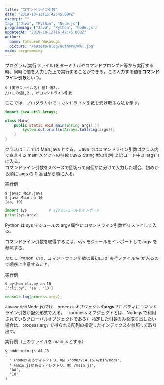 ```yaml
---
title: "コマンドライン引数"
date: "2019-10-12T16:42:45.000Z"
excerpt: ""
tag: ["Java", "Python", "Node.js"]
programming: ["Java", "Python", "Node.js"]
updatedAt: "2019-10-12T16:42:45.000Z"
author:
  name: Tatsuroh Wakasugi
  picture: "/assets/blog/authors/WAT.jpg"
mode: programming
---
```


プログラム(実行ファイル)をターミナルやコマンドプロンプト等から実行する時、同時に値を入力した上で実行することができる。この入力する値を**コマンドライン引数**という。

```
$ (実行ファイル名) 値1 値2..
//↑この値1,2,, がコマンドライン引数
```

ここでは、プログラム中でコマンドライン引数を受け取る方法を示す。

<div class="note_content_by_programming_language" id="note_content_Java">

```java
import java.util.Arrays;

class Main{
    public static void main(String args[]){
        System.out.println(Arrays.toString(args));
    }
}
```

クラスはここでは Main.java とする。
Java ではコマンドライン引数はクラス内で宣言する main メソッドの引数である String 型の配列(上記コード中の"args")に入る。  
コマンドライン引数をスペースで区切って何個かに分けて入力した場合、初めから順に args の 0 番目から順に入る。

実行例

```
$ javac Main.java
$ java Main aa 10
[aa, 10]
```

</div>
<div class="note_content_by_programming_language" id="note_content_Python">

```python
import sys          # sysモジュールをインポート
print(sys.argv)
```

Python は sys モジュールの argv 属性にコマンドライン引数がリストとして入る。

コマンドライン引数を取得するには、sys モジュールをインポートして argv を参照する。

ただし Python では、コマンドライン引数の最初には"実行ファイル名"が入るので順序に注意すること。

実行例

```
$ python cli.py aa 10
['cli.py', 'aa', '10']
```

</div>
<div class="note_content_by_programming_language" id="note_content_Node.js">

```javascript
console.log(process.argv);
```

Javascript(Node.js)では、process オブジェクトの**argv**プロパティにコマンドライン引数が配列形式で入る。
（process オブジェクトとは、Node.js で利用されているグローバルオブジェクトである）
指定した引数のみを取り出したい場合は、process.argv で得られる配列の指定したインデックスを参照して取り出す。

実行例（上のファイルを main.js とする）

```
$ node main.js AA 10
[
  '（nodeがあるディレクトリ、略）/node/v14.15.4/bin/node',
  '（main.jsがあるディレクトリ、略）/main.js',
  'AA',
  '10'
]
```

</div>
